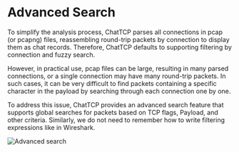 # Advanced Search

To simplify the analysis process, ChatTCP parses all connections in pcap (or pcapng) files, reassembling round-trip packets by connection to display them as chat records. Therefore, ChatTCP defaults to supporting filtering by connection and fuzzy search.

However, in practical use, pcap files can be large, resulting in many parsed connections, or a single connection may have many round-trip packets. In such cases, it can be very difficult to find packets containing a specific character in the payload by searching through each connection one by one. 

To address this issue, ChatTCP provides an advanced search feature that supports global searches for packets based on TCP flags, Payload, and other criteria. Similarly, we do not need to remember how to write filtering expressions like in Wireshark.

![Advanced search](/images/search-package/advanced-search.png)
